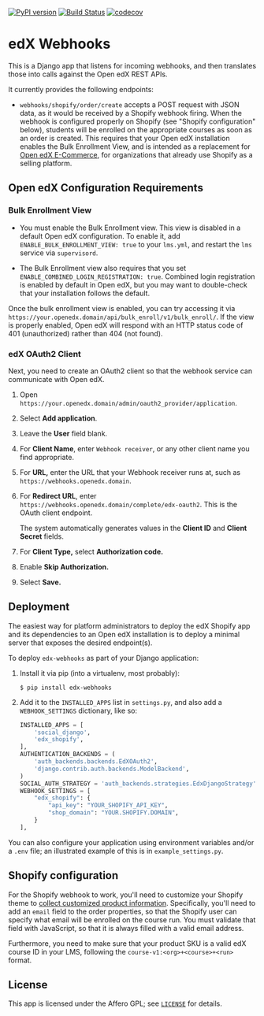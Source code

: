 [![PyPI version](https://img.shields.io/pypi/v/edx-webhooks.svg)](https://pypi.python.org/pypi/edx-shopify)
[![Build Status](https://travis-ci.org/hastexo/edx-webhooks.svg?branch=master)](https://travis-ci.org/hastexo/edx-shopify)
[![codecov](https://codecov.io/gh/hastexo/edx-webhooks/branch/master/graph/badge.svg)](https://codecov.io/gh/hastexo/edx-shopify)



# edX Webhooks

This is a Django app that listens for incoming webhooks, and then
translates those into calls against the Open edX REST APIs.

It currently provides the following endpoints:

* `webhooks/shopify/order/create` accepts a POST request with JSON
  data, as it would be received by a Shopify webhook firing.  When the
  webhook is configured properly on Shopify (see "Shopify
  configuration" below), students will be enrolled on the appropriate
  courses as soon as an order is created. This requires that your Open
  edX installation enables the Bulk Enrollment View, and is intended
  as a replacement for [Open edX
  E-Commerce](https://edx.readthedocs.io/projects/edx-installing-configuring-and-running/en/latest/ecommerce/),
  for organizations that already use Shopify as a selling platform.

## Open edX Configuration Requirements

### Bulk Enrollment View

* You must enable the Bulk Enrollment view. This view is disabled in a
  default Open edX configuration. To enable it, add
  `ENABLE_BULK_ENROLLMENT_VIEW: true` to your `lms.yml`, and
  restart the `lms` service via `supervisord`.

* The Bulk Enrollment view also requires that you set
  `ENABLE_COMBINED_LOGIN_REGISTRATION: true`. Combined login
  registration is enabled by default in Open edX, but you may want to
  double-check that your installation follows the default.

Once the bulk enrollment view is enabled, you can try accessing it via
`https://your.openedx.domain/api/bulk_enroll/v1/bulk_enroll/`. If the
view is properly enabled, Open edX will respond with an HTTP status
code of 401 (unauthorized) rather than 404 (not found).

### edX OAuth2 Client

Next, you need to create an OAuth2 client so that the webhook
service can communicate with Open edX.

1. Open `https://your.openedx.domain/admin/oauth2_provider/application`.

2. Select **Add application**.

3. Leave the **User** field blank.

4. For **Client Name**, enter `Webhook receiver`, or any other client
   name you find appropriate.

5. For **URL,** enter the URL that your Webhook receiver runs at, such
   as `https://webhooks.openedx.domain`.

6. For **Redirect URL**, enter
   `https://webhooks.openedx.domain/complete/edx-oauth2`. This is the OAuth
   client endpoint.

   The system automatically generates values in the **Client ID** and
   **Client Secret** fields.

7. For **Client Type,** select **Authorization code.**

8. Enable **Skip Authorization.**

9. Select **Save.**


## Deployment

The easiest way for platform administrators to deploy the edX Shopify app and
its dependencies to an Open edX installation is to deploy a minimal
server that exposes the desired endpoint(s).

To deploy `edx-webhooks` as part of your Django application:

1. Install it via pip (into a virtualenv, most probably):

    ```
    $ pip install edx-webhooks
    ```

2. Add it to the `INSTALLED_APPS` list in `settings.py`, and also add
   a `WEBHOOK_SETTINGS` dictionary, like so:

    ```python
    INSTALLED_APPS = [
        'social_django',
        'edx_shopify',
    ],
    AUTHENTICATION_BACKENDS = (
        'auth_backends.backends.EdXOAuth2',
        'django.contrib.auth.backends.ModelBackend',
    )
    SOCIAL_AUTH_STRATEGY = 'auth_backends.strategies.EdxDjangoStrategy'
    WEBHOOK_SETTINGS = [
        "edx_shopify": {
            "api_key": "YOUR_SHOPIFY_API_KEY",
            "shop_domain": "YOUR.SHOPIFY.DOMAIN",
        }
    ],
    ```

You can also configure your application using environment variables
and/or a `.env` file; an illustrated example of this is in
`example_settings.py`.

## Shopify configuration

For the Shopify webhook to work, you'll need to customize your Shopify
theme to [collect customized product
information](https://help.shopify.com/themes/customization/products/get-customization-information-for-products).
Specifically, you'll need to add an `email` field to the order
properties, so that the Shopify user can specify what email will be
enrolled on the course run.  You must validate that field with
JavaScript, so that it is always filled with a valid email address.

Furthermore, you need to make sure that your product SKU is a valid edX course
ID in your LMS, following the `course-v1:<org>+<course>+<run>` format.


## License

This app is licensed under the Affero GPL; see [`LICENSE`](LICENSE) for
details.
